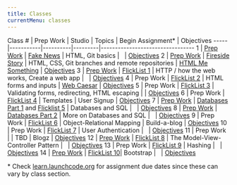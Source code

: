 ```yaml
---
title: Classes
currentMenu: classes
---
```


Class # | Prep Work | Studio | Topics | Begin Assignment\* | Objectives
-----|-----------|----------|---------|---------------------------------
1 | [Prep Work](../class-prep/1/) | [Fake News](../studios/fake-news/) | HTML, Git basics | &nbsp; | [Objectives](../objectives/#class-1)
2 | [Prep Work](../class-prep/2/) | [Fireside Story](../studios/fireside-story/) | HTML, CSS, Git branches and remote repositories | [HTML Me Something](../assignments/html-me-something/) | [Objectives](../objectives/#class-2)
3 | [Prep Work](../class-prep/3/) | [FlickList 1](../studios/flicklist/1/) | HTTP / how the web works, Create a web app | &nbsp; | [Objectives](../objectives/#class-3)
4 | Prep Work | [FlickList 2](../studios/flicklist/2/) | HTML forms and inputs | [Web Caesar](../assignments/web-caesar/) | [Objectives](../objectives/#class-4)
5 | Prep Work | [FlickList 3](../studios/flicklist/3/) | Validating forms, redirecting, HTML escaping | | [Objectives](../objectives/#class-5)
6 | Prep Work | [FlickList 4](../studios/flicklist/4/) | Templates | User Signup | [Objectives](../objectives/#class-6)
7 | [Prep Work](../class-prep/7/) | [Databases Part 1](../studios/databases/1/) and [Flicklist 5](../studios/flicklist/5/) | Databases and SQL | &nbsp; | [Objectives](../objectives/#class-7)
8 | [Prep Work](../class-prep/8/) | [Databases Part 2](../studios/databases/2/) | More on Databases and SQL | &nbsp; | [Objectives](../objectives/#class-8)
9 | Prep Work | [FlickList 6](../studios/flicklist/6/) | Object-Relational Mapping | Build-a-blog | [Objectives](../objectives/#class-9)
10 | Prep Work | [FlickList 7](../studios/flicklist/7/) | User Authentication | &nbsp; | [Objectives](../objectives/#class-10)
11 | Prep Work | | TBD | Blogz | [Objectives](../objectives/#class-11)
12 | [Prep Work](../class-prep/12/) | [FlickList 8](../studios/flicklist/8/) | The Model-View-Controller Pattern | &nbsp; | [Objectives](../objectives/#class-12)
13 | Prep Work | [FlickList 9](../studios/flicklist/9/) | Hashing | &nbsp; | [Objectives](../objectives/#class-13)
14 | [Prep Work](../class-prep/14/) | [FlickList 10](../studios/flicklist/10/)| Bootstrap | &nbsp; | [Objectives](../objectives/#class-14)

\* Check [learn.launchcode.org](https://learn.launchcode.org) for assignment due dates since these can vary by class section.
